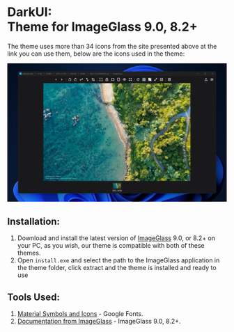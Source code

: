 # DarkUI: <br> Theme for ImageGlass 9.0, 8.2+

The theme uses more than 34 icons from the site presented above at the link you can use them, below are the icons used in the theme:

<img src="https://github.com/Maatarashiii/default-dark/blob/main/preview.jpg">

## Installation:
1. Download and install the latest version of [ImageGlass](https://imageglass.org/release/imageglass-9-0-8-1208-48) 9.0, or 8.2+ on your PC, as you wish, our theme is compatible with both of these themes.
2. Open `install.exe` and select the path to the ImageGlass application in the theme folder, click extract and the theme is installed and ready to use

## Tools Used:
1. [Material Symbols and Icons](https://fonts.google.com/icons) - Google Fonts. <br>
2. [Documentation from ImageGlass](https://imageglass.org/docs/theme-pack) - ImageGlass 9.0, 8.2+.
